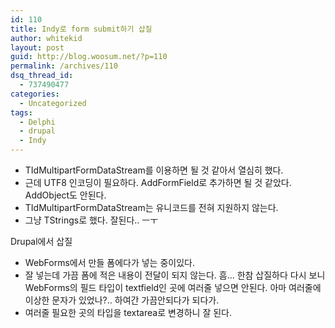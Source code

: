 ```yaml
---
id: 110
title: Indy로 form submit하기 삽질
author: whitekid
layout: post
guid: http://blog.woosum.net/?p=110
permalink: /archives/110
dsq_thread_id:
  - 737490477
categories:
  - Uncategorized
tags:
  - Delphi
  - drupal
  - Indy
---
```

  * TIdMultipartFormDataStream를 이용하면 될 것 같아서 열심히 했다.
  * 근데 UTF8 인코딩이 필요하다. AddFormField로 추가하면 될 것 같았다. AddObject도 안된다.
  * TIdMultipartFormDataStream는 유니코드를 전혀 지원하지 않는다.
  * 그냥 TStrings로 했다. 잘된다.. ㅡㅜ

Drupal에서 삽질

  * WebForms에서 만들 폼에다가 넣는 중이있다.
  * 잘 넣는데 가끔 폼에 적은 내용이 전달이 되지 않는다. 흠... 한참 삽질하다 다시 보니 WebForms의 필드 타입이 textfield인 곳에 여러줄 넣으면 안된다. 아마 여러줄에 이상한 문자가 있었나?.. 하여간 가끔안되다가 되다가.
  * 여러줄 필요한 곳의 타입을 textarea로 변경하니 잘 된다.